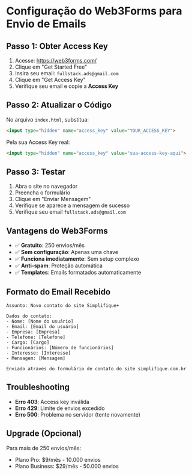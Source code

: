 # Configuração do Web3Forms para Envio de Emails

## Passo 1: Obter Access Key
1. Acesse: https://web3forms.com/
2. Clique em "Get Started Free"
3. Insira seu email: `fullstack.ads@gmail.com`
4. Clique em "Get Access Key"
5. Verifique seu email e copie a **Access Key**

## Passo 2: Atualizar o Código
No arquivo `index.html`, substitua:
```html
<input type="hidden" name="access_key" value="YOUR_ACCESS_KEY">
```

Pela sua Access Key real:
```html
<input type="hidden" name="access_key" value="sua-access-key-aqui">
```

## Passo 3: Testar
1. Abra o site no navegador
2. Preencha o formulário
3. Clique em "Enviar Mensagem"
4. Verifique se aparece a mensagem de sucesso
5. Verifique seu email `fullstack.ads@gmail.com`

## Vantagens do Web3Forms
- ✅ **Gratuito**: 250 envios/mês
- ✅ **Sem configuração**: Apenas uma chave
- ✅ **Funciona imediatamente**: Sem setup complexo
- ✅ **Anti-spam**: Proteção automática
- ✅ **Templates**: Emails formatados automaticamente

## Formato do Email Recebido
```
Assunto: Novo contato do site Simplifique+

Dados do contato:
- Nome: [Nome do usuário]
- Email: [Email do usuário]
- Empresa: [Empresa]
- Telefone: [Telefone]
- Cargo: [Cargo]
- Funcionários: [Número de funcionários]
- Interesse: [Interesse]
- Mensagem: [Mensagem]

Enviado através do formulário de contato do site simplifique.com.br
```

## Troubleshooting
- **Erro 403**: Access key inválida
- **Erro 429**: Limite de envios excedido
- **Erro 500**: Problema no servidor (tente novamente)

## Upgrade (Opcional)
Para mais de 250 envios/mês:
- Plano Pro: $9/mês - 10.000 envios
- Plano Business: $29/mês - 50.000 envios
